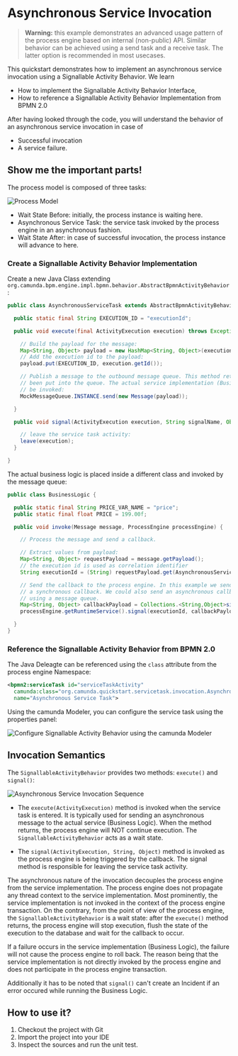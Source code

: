 # Asynchronous Service Invocation

> **Warning:** this example demonstrates an advanced usage pattern of the process engine based on internal (non-public) API. Similar behavior can be achieved using a send task and a receive task. The latter option is recommended in most usecases.

This quickstart demonstrates how to implement an asynchronous service invocation using a Signallable Activity Behavior.
We learn

* How to implement the Signallable Activity Behavior Interface,
* How to reference a Signallable Activity Behavior Implementation from BPMN 2.0

After having looked through the code, you will understand the behavior of an asynchronous service invocation in case of

* Successful invocation
* A service failure.

## Show me the important parts!

The process model is composed of three tasks:

![Process Model][1]

* Wait State Before: initially, the process instance is waiting here.
* Asynchronous Service Task: the service task invoked by the process engine in an asynchronous fashion.
* Wait State After: in case of successful invocation, the process instance will advance to here.

### Create a Signallable Activity Behavior Implementation

Create a new Java Class extending `org.camunda.bpm.engine.impl.bpmn.behavior.AbstractBpmnActivityBehavior`:

``` java
public class AsynchronousServiceTask extends AbstractBpmnActivityBehavior {

  public static final String EXECUTION_ID = "executionId";

  public void execute(final ActivityExecution execution) throws Exception {

    // Build the payload for the message:
    Map<String, Object> payload = new HashMap<String, Object>(execution.getVariables());
    // Add the execution id to the payload:
    payload.put(EXECUTION_ID, execution.getId());

    // Publish a message to the outbound message queue. This method returns after the message has
    // been put into the queue. The actual service implementation (Business Logic) will not yet
    // be invoked:
    MockMessageQueue.INSTANCE.send(new Message(payload));

  }

  public void signal(ActivityExecution execution, String signalName, Object signalData) throws Exception {

    // leave the service task activity:
    leave(execution);
  }

}
```

The actual business logic is placed inside a different class and invoked by the message queue:

``` java
public class BusinessLogic {

  public static final String PRICE_VAR_NAME = "price";
  public static final float PRICE = 199.00f;

  public void invoke(Message message, ProcessEngine processEngine) {

    // Process the message and send a callback.

    // Extract values from payload:
    Map<String, Object> requestPayload = message.getPayload();
    // the execution id is used as correlation identifier
    String executionId = (String) requestPayload.get(AsynchronousServiceTask.EXECUTION_ID);

    // Send the callback to the process engine. In this example we send
    // a synchronous callback. We could also send an asynchronous callback
    // using a message queue.
    Map<String, Object> callbackPayload = Collections.<String,Object>singletonMap(PRICE_VAR_NAME, PRICE);
    processEngine.getRuntimeService().signal(executionId, callbackPayload);

  }
}
```

### Reference the Signallable Activity Behavior from BPMN 2.0

The Java Deleagte can be referenced using the `class` attribute from the process engine Namespace:

``` xml
<bpmn2:serviceTask id="serviceTaskActivity"
  camunda:class="org.camunda.quickstart.servicetask.invocation.AsynchronousServiceTask"
  name="Asynchronous Service Task">
```

Using the camunda Modeler, you can configure the service task using the properties panel:

![Configure Signallable Activity Behavior using the camunda Modeler][2]


## Invocation Semantics

The `SignallableActivityBehavior` provides two methods: `execute()` and `signal()`:

![Asynchronous Service Invocation Sequence][3]

* The `execute(ActivityExecution)` method is invoked when the service task is entered. It is typically used for sending an asynchronous message to the actual service (Business Logic). When the method returns, the process engine will NOT continue execution. The `SignallableActivityBehavior` acts as a wait state.

* The `signal(ActivityExecution, String, Object)` method is invoked as the process engine is being triggered by the callback. The signal method is responsible for leaving the service task activity.

The asynchronous nature of the invocation decouples the process engine from the service implementation. The process engine does not propagate any thread context to the service implementation. Most prominently, the service implementation is not invoked in the context of the process engine transaction. On the contrary, from the point of view of the process engine, the `SignallableActivityBehavior` is a wait state: after the `execute()` method returns, the process engine will stop execution, flush the state of the execution to the database and wait for the callback to occur.

If a failure occurs in the service implementation (Business Logic), the failure will not cause the process engine to roll back. The reason being that the service implementation is not directly invoked by the process engine and does not participate in the process engine transaction.

Additionally it has to be noted that `signal()` can't create an Incident if an error occured while running the Business Logic.

## How to use it?

1. Checkout the project with Git
2. Import the project into your IDE
3. Inspect the sources and run the unit test.

[1]: docs/process-model.png
[2]: docs/service-camunda-modeler.png
[3]: docs/asynchronous-service-invocation-sequence.png
